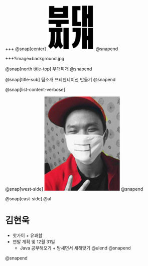 +++
@snap[center]
![Logo](boodaejjigae_mark.png)
@snapend

+++?image=background.jpg

@snap[north title-top] 부대찌개 @snapend

@snap[title-sub] 팀소개 프레젠테이션 만들기 @snapend

@snap[list-content-verbose] 

@snap[west-side]
<img src="hotguy.jpg" width="240px" height="300px">
@snapend

@snap[east-side]
@ul[](false)
# 김현욱 
* 핫가이 + 유쾌함
* 연말 계획 및 12월 31일
    * Java 공부해오기 + 밤새면서 새해맞기
@ulend
@snapend

@snapend
